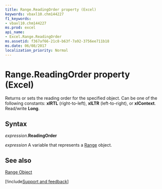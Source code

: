 ```yaml
---
title: Range.ReadingOrder property (Excel)
keywords: vbaxl10.chm144227
f1_keywords:
- vbaxl10.chm144227
ms.prod: excel
api_name:
- Excel.Range.ReadingOrder
ms.assetid: f367af66-21c8-b63f-7a92-3756ee711b18
ms.date: 06/08/2017
localization_priority: Normal
---
```



# Range.ReadingOrder property (Excel)

Returns or sets the reading order for the specified object. Can be one of the following constants:  **xlRTL** (right-to-left), **xlLTR** (left-to-right), or **xlContext**. Read/write **Long**.


## Syntax

_expression_.**ReadingOrder**

_expression_ A variable that represents a [Range](excel.range-graph-property.md) object.


## See also


[Range Object](Excel.Range(object).md)

[!include[Support and feedback](~/includes/feedback-boilerplate.md)]